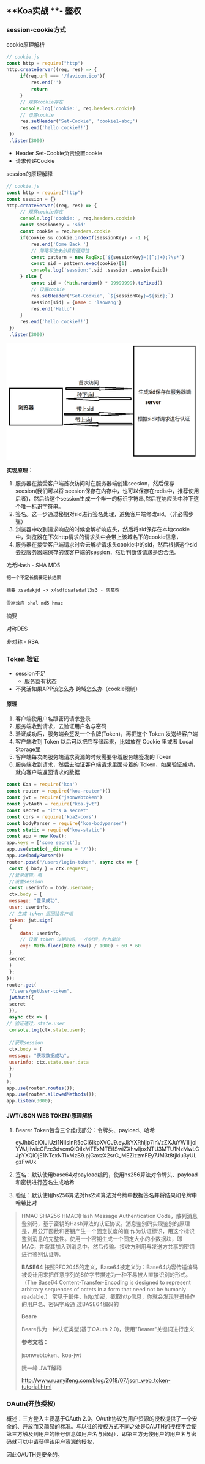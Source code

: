 ## **Koa实战 **- **鉴权**

### **session-cookie**方式

cookie原理解析

```js
// cookie.js
const http = require("http")
http.createServer((req, res) => {
     if(req.url === '/favicon.ico'){
         res.end('')
         return
     }
     // 观察cookie存在
     console.log('cookie:', req.headers.cookie)
     // 设置cookie
     res.setHeader('Set-Cookie', 'cookie1=abc;')
     res.end('hello cookie!!')
 })
 .listen(3000)
```

- Header Set-Cookie负责设置cookie 
- 请求传递Cookie

session的原理解释

```js
// cookie.js
const http = require("http")
const session = {}
http.createServer((req, res) => {
     // 观察cookie存在
     console.log('cookie:', req.headers.cookie)
     const sessionKey = 'sid'
     const cookie = req.headers.cookie
     if(cookie && cookie.indexOf(sessionKey) > -1 ){
         res.end('Come Back ')
         // 简略写法未必具有通用性
         const pattern = new RegExp(`${sessionKey}=([^;]+);?\s*`)
         const sid = pattern.exec(cookie)[1]
         console.log('session:',sid ,session ,session[sid])
     } else {
         const sid = (Math.random() * 99999999).toFixed()
         // 设置cookie
         res.setHeader('Set-Cookie', `${sessionKey}=${sid};`)
         session[sid] = {name : 'laowang'}
         res.end('Hello')
     }
     res.end('hello cookie!!')
 })
 .listen(3000)
```

<img src="../.vuepress/public/assets/img/node/session.png" alt="1604728604168" style="zoom:80%;" />

**实现原理**： 

1. 服务器在接受客户端⾸次访问时在服务器端创建seesion，然后保存seesion(我们可以将 seesion保存在内存中，也可以保存在redis中，推荐使用后者)，然后给这个session⽣成⼀个唯⼀的标识字符串,然后在响应头中种下这个唯⼀标识字符串。 
2. 签名。这⼀步通过秘钥对sid进行签名处理，避免客户端修改sid。（非必需步骤） 
3. 浏览器中收到请求响应的时候会解析响应头，然后将sid保存在本地cookie中，浏览器在下次http请求的请求头中会带上该域名下的cookie信息， 
4. 服务器在接受客户端请求时会去解析请求头cookie中的sid，然后根据这个sid去找服务器端保存的该客户端的session，然后判断该请求是否合法。

哈希Hash - SHA MD5 

```reStructuredText
把⼀个不定⻓摘要定⻓结果 

摘要 xsadakjd -> x4sdfdsafsdafl3s3 - 防篡改 

雪崩效应 shal md5 hmac
```

摘要 

对称DES

非对称 - RSA

### **Token** **验证**

- session不足
  - 服务器有状态 
- 不灵活如果APP该怎么办 跨域怎么办（cookie限制）

#### 原理

1.  客户端使用户名跟密码请求登录 
2.  服务端收到请求，去验证用户名与密码 
3.  验证成功后，服务端会签发⼀个令牌(Token)，再把这个 Token 发送给客户端 
4.  客户端收到 Token 以后可以把它存储起来，比如放在 Cookie 里或者 Local Storage里 
5.  客户端每次向服务端请求资源的时候需要带着服务端签发的 Token  
6.  服务端收到请求，然后去验证客户端请求里面带着的 Token，如果验证成功，就向客户端返回请求的数据

```js
const Koa = require('koa')
const router = require('koa-router')()
const jwt = require("jsonwebtoken")
const jwtAuth = require("koa-jwt")
const secret = "it's a secret"
const cors = require('koa2-cors')
const bodyParser = require('koa-bodyparser')
const static = require('koa-static')
const app = new Koa();
app.keys = ['some secret'];
app.use(static(__dirname + '/'));
app.use(bodyParser())
router.post("/users/login-token", async ctx => {
 const { body } = ctx.request;
 //登录逻辑，略
 //设置session
 const userinfo = body.username;
 ctx.body = {
 message: "登录成功",
 user: userinfo,
 // ⽣成 token 返回给客户端
 token: jwt.sign(
 {
     data: userinfo,
     // 设置 token 过期时间，⼀小时后，秒为单位
     exp: Math.floor(Date.now() / 1000) + 60 * 60
 },
 secret
 )
 };
});
router.get(
 "/users/getUser-token",
 jwtAuth({
 secret
 }),
 async ctx => {
// 验证通过，state.user
 console.log(ctx.state.user);
 
 //获取session
 ctx.body = {
 message: "获取数据成功",
 userinfo: ctx.state.user.data
 };
 }
);
app.use(router.routes());
app.use(router.allowedMethods());
app.listen(3000);
```



#### JWT(JSON WEB TOKEN)原理解析

1. Bearer Token包含三个组成部分：令牌头、payload、哈希 

   eyJhbGciOiJIUzI1NiIsInR5cCI6IkpXVCJ9.eyJkYXRhIjp7InVzZXJuYW1lIjoiYWJjIiwicGFzc3dvcmQiOiIxMTExMTEifSwiZXhwIjoxNTU3MTU1NzMwLCJpYXQiOjE1NTcxNTIxMzB9.pjGaxzX2srG_MEZizzmFEy7JM3t8tjkiu3yULgzFwUk 

2. 签名：默认使用base64对payload编码，使用hs256算法对令牌头、payload和密钥进行签名⽣成哈希 

3. 验证：默认使用hs256算法对hs256算法对令牌中数据签名并将结果和令牌中哈希比对

> HMAC SHA256 HMAC(Hash Message Authentication Code，散列消息鉴别码，基于密钥的Hash算法的认证协议。消息鉴别码实现鉴别的原理是，用公开函数和密钥产⽣⼀个固定⻓度的值 作为认证标识，用这个标识鉴别消息的完整性。使用⼀个密钥⽣成⼀个固定⼤小的小数据块，即MAC，并将其加入到消息中，然后传输。接收方利用与发送方共享的密钥进行鉴别认证等。 
>
> **BASE64** 按照RFC2045的定义，Base64被定义为：Base64内容传送编码被设计用来把任意序列的8位字节描述为⼀种不易被⼈直接识别的形式。（The Base64 Content-Transfer-Encoding is designed to represent arbitrary sequences of octets in a form that need not be humanly readable.） 常见于邮件、http加密，截取http信息，你就会发现登录操作的用户名、密码字段通 过BASE64编码的 
>
> **Beare** 
>
> Beare作为⼀种认证类型(基于OAuth 2.0)，使用"Bearer"关键词进行定义 
>
> **参考文档：** 
>
> jsonwebtoken、koa-jwt 
>
> 阮⼀峰 JWT解释 
>
> http://www.ruanyifeng.com/blog/2018/07/json_web_token-tutorial.html

### OAuth(开放授权)

概述：三方登入主要基于OAuth 2.0。OAuth协议为用户资源的授权提供了⼀个安全的、开放而又简易的标准。与以往的授权方式不同之处是OAUTH的授权不会使第三方触及到用户的帐号信息如用户名与密码），即第三方无使用户的用户名与密码就可以申请获得该用户资源的授权， 

因此OAUTH是安全的。